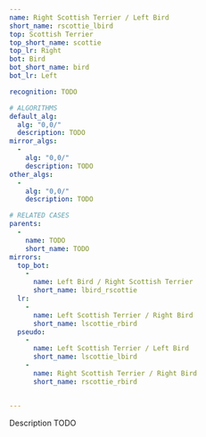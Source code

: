 ```yaml
---
name: Right Scottish Terrier / Left Bird
short_name: rscottie_lbird
top: Scottish Terrier
top_short_name: scottie
top_lr: Right
bot: Bird
bot_short_name: bird
bot_lr: Left

recognition: TODO

# ALGORITHMS
default_alg:
  alg: "0,0/"
  description: TODO
mirror_algs:
  -
    alg: "0,0/"
    description: TODO
other_algs:
  -
    alg: "0,0/"
    description: TODO

# RELATED CASES
parents:
  -
    name: TODO
    short_name: TODO
mirrors:
  top_bot:
    -
      name: Left Bird / Right Scottish Terrier
      short_name: lbird_rscottie
  lr:
    -
      name: Left Scottish Terrier / Right Bird
      short_name: lscottie_rbird
  pseudo:
    -
      name: Left Scottish Terrier / Left Bird
      short_name: lscottie_lbird
    -
      name: Right Scottish Terrier / Right Bird
      short_name: rscottie_rbird


---
```


Description TODO

